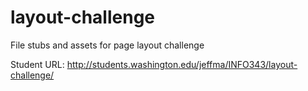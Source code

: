 layout-challenge
================

File stubs and assets for page layout challenge

Student URL:
http://students.washington.edu/jeffma/INFO343/layout-challenge/
